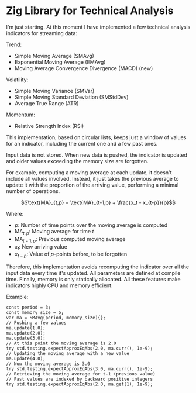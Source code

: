 # Zig Library for Technical Analysis

I'm just starting. At this moment I have implemented a few technical
analysis indicators for streaming data:

Trend:

* Simple Moving Average (SMAvg)
* Exponential Moving Average (EMAvg)
* Moving Average Convergence Divergence (MACD) (new)

Volatility:

* Simple Moving Variance (SMVar)
* Simple Moving Standard Deviation (SMStdDev)
* Average True Range (ATR)

Momentum:

* Relative Strength Index (RSI) 

This implementation, based on circular lists, keeps just a window of
values for an indicator, including the current one and a few past ones.

Input data is not stored.
When new data is pushed, the indicator is updated and older values
exceeding the memory size are forgotten.

For example, computing a moving average at each update, it doesn't
include all values involved. Instead, it just takes the previous average
to update it with the proportion of the arriving value, performing a
minimal number of operations. 

$$\text{MA}_{t,p} = \text{MA}_{t-1,p} + \frac{x_t - x_{t-p}}{p}$$

Where:

* $p$: Number of time points over the moving average is computed
* $\text{MA}_{t,p}$: Moving average for time $t$
* $\text{MA}_{t-1,p}$: Previous computed moving average
* $x_t$: New arriving value
* $x_{t - p}$: Value of $p$-points before, to be forgotten


Therefore, this implementation avoids recomputing the indicator over all
the input data every time it's updated. All parameters are defined at
compile time. Finally, memory is only statically allocated. All these
features make indicators highly CPU and memory efficient.


Example:

```zig
const period = 3;
const memory_size = 5;
var ma = SMAvg(period, memory_size){};
// Pushing a few values
ma.update(1.0);
ma.update(2.0);
ma.update(3.0);
// At this point the moving average is 2.0
try std.testing.expectApproxEqAbs(2.0, ma.curr(), 1e-9);
// Updating the moving average with a new value
ma.update(4.0);
// Now the moving average is 3.0
try std.testing.expectApproxEqAbs(3.0, ma.curr(), 1e-9);
// Retrieving the moving average for t-1 (previous value)
// Past values are indexed by backward positive integers
try std.testing.expectApproxEqAbs(2.0, ma.get(1), 1e-9);
```
